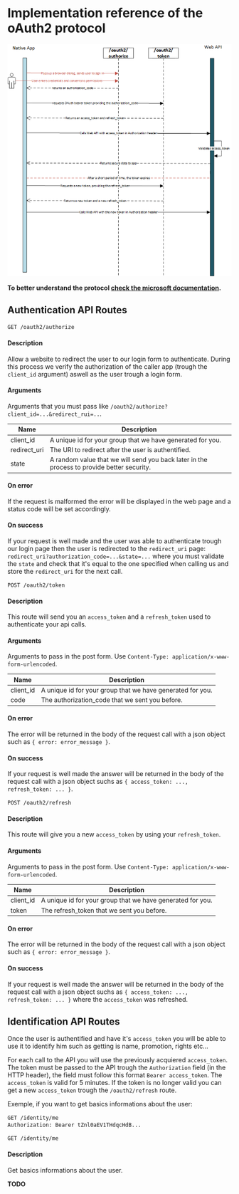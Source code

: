 # Implementation reference of the oAuth2 protocol

![](https://github.com/loustak/awi-auth-back/blob/master/docs/oatuh-sequence-diagram.png?raw=true)

**To better understand the protocol [check the microsoft documentation](https://docs.microsoft.com/fr-fr/azure/active-directory/develop/v1-protocols-oauth-code).**

## Authentication API Routes
```
GET /oauth2/authorize
```

#### Description
Allow a website to redirect the user to our login form to authenticate. During this process we verify the authorization of the caller app (trough the `client_id` argument) aswell as the user trough a login form.

#### Arguments
Arguments that you must pass like `/oauth2/authorize?client_id=...&redirect_rui=..`.

| Name         | Description                                                                                |
|--------------|--------------------------------------------------------------------------------------------|
| client_id    | A unique id for your group that we have generated for you.                                 |
| redirect_uri | The URI to redirect after the user is authentified.                                        |
| state        | A random value that we will send you back later in the process to provide better security. |

#### On error
If the request is malformed the error will be displayed in the web page and a status code will be set accordingly.

#### On success
If your request is well made and the user was able to authenticate trough our login page then the user is redirected to the `redirect_uri` page: `redirect_uri?authorization_code=...&state=...` where you must validate the `state` and check that it's equal to the one specified when calling us and store the `redirect_uri` for the next call.


```
POST /oauth2/token
```

#### Description
This route will send you an `access_token` and a `refresh_token` used to authenticate your api calls.

#### Arguments
Arguments to pass in the post form. Use `Content-Type: application/x-www-form-urlencoded`.

| Name      | Description                                                |
|-----------|------------------------------------------------------------|
| client_id | A unique id for your group that we have generated for you. |
| code      | The authorization_code that we sent you before.            |

#### On error
The error will be returned in the body of the request call with a json object such as `{ error: error_message }`.

#### On success
If your request is well made the answer will be returned in the body of the request call with a json object suchs as `{ access_token: ..., refresh_token: ... }`.


```
POST /oauth2/refresh
```

#### Description
This route will give you a new `access_token` by using your `refresh_token`.

#### Arguments
Arguments to pass in the post form. Use `Content-Type: application/x-www-form-urlencoded`.

| Name      | Description                                                |
|-----------|------------------------------------------------------------|
| client_id | A unique id for your group that we have generated for you. |
| token     | The refresh_token that we sent you before.                 |

#### On error
The error will be returned in the body of the request call with a json object such as `{ error: error_message }`.

#### On success
If your request is well made the answer will be returned in the body of the request call with a json object suchs as `{ access_token: ..., refresh_token: ... }` where the `access_token` was refreshed.


## Identification API Routes
Once the user is authentified and have it's `access_token` you will be able to use it to identify him such as getting is name, promotion, rights etc...

For each call to the API you will use the previously acquiered `access_token`. The token must be passed to the API trough the `Authorization` field (in the HTTP header), the field must follow this format `Bearer access_token`. The `access_token` is valid for 5 minutes. If the token is no longer valid you can get a new `access_token` trough the `/oauth2/refresh` route.

Exemple, if you want to get basics informations about the user:
```
GET /identity/me
Authorization: Bearer tZnl0aEV1THdqcHdB...
```

```
GET /identity/me
```

#### Description
Get basics informations about the user.

**TODO**